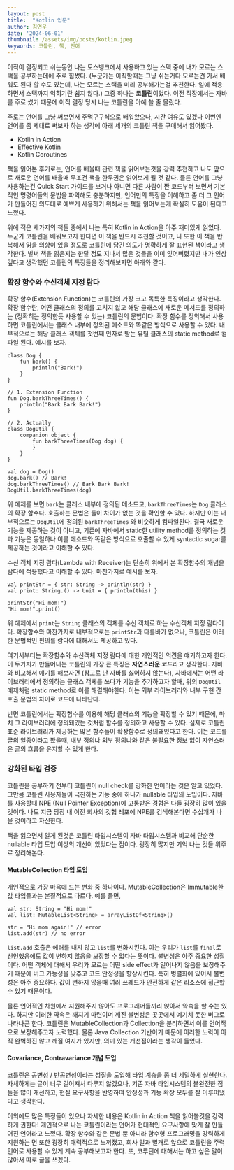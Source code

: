 ```yaml
---
layout: post
title:  "Kotlin 입문"
author: 김연우
date: '2024-06-01'
thumbnail: /assets/img/posts/kotlin.jpeg
keywords: 코틀린, 책, 언어
---
```


이직이 결정되고 쉬는동안 나는 토스뱅크에서 사용하고 있는 스택 중에 내가 모르는 스택을 공부하는데에 주로 힘썼다. (누군가는 이직할때는 그냥 쉬는거다 모르는건 가서 배워도 된다 할 수도 있는데, 나는 모르는 스택을 미리 공부해가는걸 추천한다. 일에 적응하면서 스택까지 익히기란 쉽지 않다.) 그중 하나는 **코틀린**이었다. 이전 직장에서는 자바를 주로 썼기 때문에 이직 결정 당시 나는 코틀린을 아예 쓸 줄 몰랐다.

주로는 언어를 그냥 써보면서 주먹구구식으로 배워왔으나, 시간 여유도 있겠다 이번엔 언어를 좀 제대로 써보자 하는 생각에 아래 세개의 코틀린 책을 구매해서 읽어봤다.

* Kotlin in Action
* Effective Kotlin
* Kotlin Coroutines

책을 읽어본 후기로는, 언어를 배울때 관련 책을 읽어보는것을 강력 추천하고 나도 앞으로 새로운 언어를 배울때 무조건 책을 한두권은 읽어보게 될 것 같다. 물론 언어를 그냥 사용하는건 Quick Start 가이드를 보거나 아니면 다른 사람이 짠 코드부터 보면서 기본적인 명령어들의 문법을 파악해도 충분하지만, 언어만의 특징을 이해하고 좀 더 그 언어가 만들어진 의도대로 예쁘게 사용하기 위해서는 책을 읽어보는게 확실히 도움이 된다고 느꼈다.

위에 적은 세가지의 책들 중에서 나는 특히 Kotlin in Action을 아주 재미있게 읽었다. 누군가 코틀린을 배워보고자 한다면 이 책을 반드시 추천할 것이고, 나 또한 이 책을 반복해서 읽을 의향이 있을 정도로 코틀린에 담긴 의도가 명확하게 잘 표현된 책이라고 생각한다. 벌써 책을 읽은지는 한달 정도 지나서 많은 것들을 이미 잊어버렸지만 내가 인상깊다고 생각했던 코틀린의 특징들을 정리해보자면 아래와 같다.

### 확장 함수와 수신객체 지정 람다
확장 함수(Extension Function)는 코틀린의 가장 크고 독특한 특징이라고 생각한다. 확장 함수란, 어떤 클래스의 정의를 고치지 않고 해당 클래스에 새로운 메서드를 정의하는 (정확히는 정의한듯 사용할 수 있는) 코틀린의 문법이다. 확장 함수를 정의해서 사용하면 코틀린에서는 클래스 내부에 정의된 메소드와 똑같은 방식으로 사용할 수 있다. 내부적으로는 해당 클래스 객체를 첫번째 인자로 받는 유틸 클래스의 static method로 컴파일 된다. 예시를 보자.

```
class Dog {
	fun bark() {
		println("Bark!")
	}
}

// 1. Extension Function
fun Dog.barkThreeTimes() {
	println("Bark Bark Bark!")
}

// 2. Actually
class DogUtil {
	companion object {
		fun barkThreeTimes(Dog dog) {
		}
	}
}

val dog = Dog()
dog.bark() // Bark!
dog.barkThreeTimes() // Bark Bark Bark!
DogUtil.barkThreeTimes(dog)
```

위 예제를 보면 `bark`는 클래스 내부에 정의된 메소드고, `barkThreeTimes`는 `Dog` 클래스의 확장 함수다. 호출하는 문법은 둘이 차이가 없는 것을 확인할 수 있다. 하지만 이는 내부적으로는 `DogUtil`에 정의된 `barkThreeTimes` 와 비슷하게 컴파일된다. 결국 새로운 기능을 제공하는 것이 아니고, 기존에 자바에서 static한 utility method를 정의하는 것과 기능은 동일하나 이를 메소드와 똑같은 방식으로 호출할 수 있게 syntactic sugar를 제공하는 것이라고 이해할 수 있다.

수신 객체 지정 람다(Lambda with Receiver)는 단순히 위에서 본 확장함수의 개념을 람다에 적용했다고 이해할 수 있다. 마찬가지로 예시를 보자.

```
val printStr = { str: String -> println(str) }
val print: String.() -> Unit = { println(this) }

printStr("Hi mom!")
"Hi mom!".print()
```

위 예제에서 `print`는 `String` 클래스의 객체를 수신 객체로 하는 수신객체 지정 람다이다. 확장함수와 마찬가지로 내부적으로는 `printStr`과 다를바가 없으나, 코틀린은 이러한 문법적인 편의를 람다에 대해서도 제공하고 있다.

여기서부터는 확장함수와 수신객체 지정 람다에 대한 개인적인 의견을 얘기하고자 한다. 이 두가지가 만들어내는 코틀린의 가장 큰 특징은 **자연스러운 코드**라고 생각한다. 자바와 비교해서 얘기를 해보자면 (참고로 난 자바를 싫어하지 않는다), 자바에서는 어떤 라이브러리에서 정의하는 클래스 객체를 쓰다가 기능을 추가하고자 할때, 위의 `DogUtil` 예제처럼 static method로 이를 해결해야한다. 이는 외부 라이브러리와 내부 구현 간 호출 문법의 차이로 코드에 나타난다.

반면 코틀린에서는 확장함수를 이용해 해당 클래스의 기능을 확장할 수 있기 때문에, 마치 그 라이브러리에 정의돼있는 것처럼 함수를 정의하고 사용할 수 있다. 실제로 코틀린 표준 라이브러리가 제공하는 많은 함수들이 확장함수로 정의돼있다고 한다. 이는 코드를 글의 일종이라고 봤을때, 내부 정의냐 외부 정의냐와 같은 불필요한 정보 없이 자연스러운 글의 흐름을 유지할 수 있게 한다.

### 강화된 타입 검증
코틀린을 공부하기 전부터 코틀린이 null check를 강화한 언어라는 것은 알고 있었다. 그만큼 코틀린 사용자들이 극찬하는 기능 중에 하나가 nullable 타입의 도입이다. 자바를 사용할때 NPE (Null Pointer Exception)에 고통받은 경험은 다들 굉장히 많이 있을 것이다. 나도 지금 당장 내 이전 회사의 깃헙 레포에 NPE를 검색해본다면 수십개가 나올 것이라고 자신한다.

책을 읽으면서 알게 된것은 코틀린 타입시스템이 자바 타입시스템과 비교해 단순한 nullable 타입 도입 이상의 개선이 있었다는 점이다. 굉장히 많지만 기억 나는 것들 위주로 정리해본다.

#### MutableCollection 타입 도입
개인적으로 가장 마음에 드는 변화 중 하나이다. MutableCollection은 Immutable한 값 타입들과는 본질적으로 다르다. 예를 들면,

```
val str: String = "Hi mom!"
val list: MutableList<String> = arrayListOf<String>()

str = "Hi mom again!" // error
list.add(str) // no error
```

`list.add` 호출은 에러를 내지 않고 `list`를 변화시킨다. 이는 우리가 `list`를 `final`로 선언했음에도 값이 변하지 않음을 보장할 수 없다는 뜻이다. 불변성은 아주 중요한 성질이다. 어떤 객체에 대해서 우리가 모르는 어떤 side effect가 일어나지 않음을 보장해주기 때문에 버그 가능성을 낮추고 코드 안정성을 향상시킨다. 특히 병렬화에 있어서 불변성은 아주 중요하다. 값이 변하지 않을때 여러 쓰레드가 안전하게 같은 리소스에 접근할 수 있기 때문이다.

물론 언어적인 차원에서 지원해주지 않아도 프로그래머들끼리 앉아서 약속을 할 수는 있다. 하지만 이러한 약속은 깨지기 마련이며 깨진 불변성은 곳곳에서 예기치 못한 버그로 나타나곤 한다. 코틀린은 MutableCollection과 Collection을 분리하면서 이를 언어적으로 보장해주고자 노력했다. 물론 Java Collection 기반이기 때문에 이러한 노력이 아직 완벽하진 않고 깨질 여지가 있지만, 의미 있는 개선점이라는 생각이 들었다.

#### Covariance, Contravariance 개념 도입
코틀린은 공변성 / 반공변성이라는 성질을 도입해 타입 계층을 좀 더 세밀하게 실현한다. 자세하게는 글이 너무 길어져서 다루지 않겠으나, 기존 자바 타입시스템의 불완전한 점들을 많이 개선하고, 현실 요구사항을 반영하여 안정성과 기능 확장 모두를 잘 이루어냈다고 생각한다.

이외에도 많은 특징들이 있으나 자세한 내용은 Kotlin in Action 책을 읽어볼것을 강력하게 권한다! 개인적으로 나는 코틀린이라는 언어가 현대적인 요구사항에 맞게 잘 만들어진 언어라고 느꼈다. 확장 함수와 같은 문법 뿐 아니라 함수형 프로그래밍을 강력하게 지원하는 면 또한 굉장히 매력적으로 느껴졌고, 회사 일과 별개로 앞으로 코틀린을 주력 언어로 사용할 수 있게 계속 공부해보고자 한다. 또, 코루틴에 대해서는 하고 싶은 말이 많아서 따로 글을 쓰겠다.